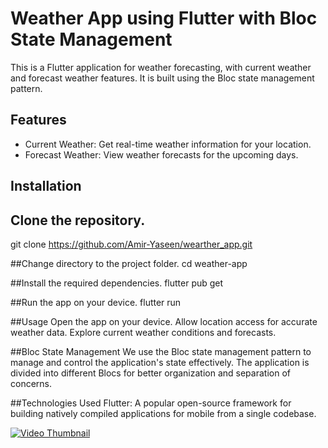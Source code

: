 # Weather App using Flutter with Bloc State Management
This is a Flutter application for weather forecasting, with current weather and forecast weather features. It is built using the Bloc state management pattern.

## Features

- Current Weather: Get real-time weather information for your location.
- Forecast Weather: View weather forecasts for the upcoming days.

## Installation

## Clone the repository.
   git clone https://github.com/Amir-Yaseen/wearther_app.git
   
##Change directory to the project folder.
cd weather-app

##Install the required dependencies.
flutter pub get

##Run the app on your device.
flutter run

##Usage
Open the app on your device.
Allow location access for accurate weather data.
Explore current weather conditions and forecasts.

##Bloc State Management
We use the Bloc state management pattern to manage and control the application's state effectively. The application is divided into different Blocs for better organization and separation of concerns.

##Technologies Used
Flutter: A popular open-source framework for building natively compiled applications for mobile from a single codebase.

[![Video Thumbnail](https://drive.google.com/file/d/1KN9gckOGbA9O1fcyoPn9s2Jnmfncyjxi/view?usp=sharing)](https://youtube.com/shorts/Vh8hY-8HklQ)
